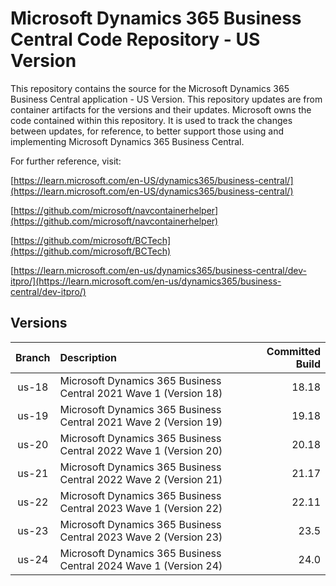 # Microsoft Dynamics 365 Business Central Code Repository - US Version 

This repository contains the source for the Microsoft Dynamics 365 Business Central application - US Version. This repository updates are from container artifacts for the versions and their updates. Microsoft owns the code contained within this repository. It is used to track the changes between updates, for reference, to better support those using and implementing Microsoft Dynamics 365 Business Central.

For further reference, visit: 

[https://learn.microsoft.com/en-US/dynamics365/business-central/](https://learn.microsoft.com/en-US/dynamics365/business-central/)

[https://github.com/microsoft/navcontainerhelper](https://github.com/microsoft/navcontainerhelper)

[https://github.com/microsoft/BCTech](https://github.com/microsoft/BCTech)

[https://learn.microsoft.com/en-us/dynamics365/business-central/dev-itpro/](https://learn.microsoft.com/en-us/dynamics365/business-central/dev-itpro/)

## Versions

| **Branch**   | **Description**  | Committed Build |
|    :----:    | :---             | ---:  |
| us-18 | Microsoft Dynamics 365 Business Central 2021 Wave 1 (Version 18) | 18.18|
| us-19 | Microsoft Dynamics 365 Business Central 2021 Wave 2 (Version 19) | 19.18|
| us-20 | Microsoft Dynamics 365 Business Central 2022 Wave 1 (Version 20) | 20.18|
| us-21 | Microsoft Dynamics 365 Business Central 2022 Wave 2 (Version 21) | 21.17|
| us-22 | Microsoft Dynamics 365 Business Central 2023 Wave 1 (Version 22) | 22.11|
| us-23 | Microsoft Dynamics 365 Business Central 2023 Wave 2 (Version 23) | 23.5 |
| us-24 | Microsoft Dynamics 365 Business Central 2024 Wave 1 (Version 24) | 24.0 |

